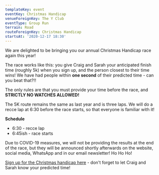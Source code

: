 ```yaml
---
templateKey: event 
eventKey: Christmas Handicap
venueForeignKey: The Y Club 
eventType: Group Run
terrain: Road 
routeForeignKey: Christmas Handicap
startsAt: '2020-12-17 18:30'
---
```

We are delighted to be bringing you our annual Christmas Handicap race again this year!

The race works like this: you give Craig and Sarah your anticipated finish time (roughly 5k) when you sign up, and the 
person closest to their time wins! We have had people within **one second** of their predicted time - can you beat that?!! 

The only rules are that you must provide your time before the race, and **STRICTLY NO WATCHES ALLOWED!**

The 5K route remains the same as last year and is three laps. We will do a recce lap at 6:30 before the race starts, 
so that everyone is familiar with it! 

**Schedule**

* 6:30 - recce lap
* 6:45ish - race starts  

Due to COVID-19 measures, we will not be providing the results at the end of the race, but they will be announced 
shortly afterwards on the website, social media, WhatsApp and in our email newsletter! Ho Ho Ho!

[Sign up for the Christmas handicap here](https://doodle.com/poll/tfzd5rhssegqtsib) - don't forget to let
Craig and Sarah know your predicted time!
